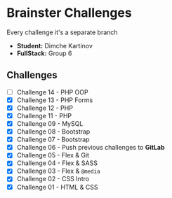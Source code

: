 # Brainster Challenges
Every challenge it's a separate branch
- **Student:** Dimche Kartinov
- **FullStack:** Group 6

## Challenges
- [ ] Challenge 14 - PHP OOP
- [x] Challenge 13 - PHP Forms
- [X] Challenge 12 - PHP
- [x] Challenge 11 - PHP
- [x] Challenge 09 - MySQL
- [x] Challenge 08 - Bootstrap
- [x] Challenge 07 - Bootstrap
- [x] Challenge 06 - Push previous challenges to **GitLab**
- [x] Challenge 05 - Flex & Git
- [x] Challenge 04 - Flex & SASS
- [x] Challenge 03 - Flex & `@media`
- [x] Challenge 02 - CSS Intro
- [x] Challenge 01 - HTML & CSS
